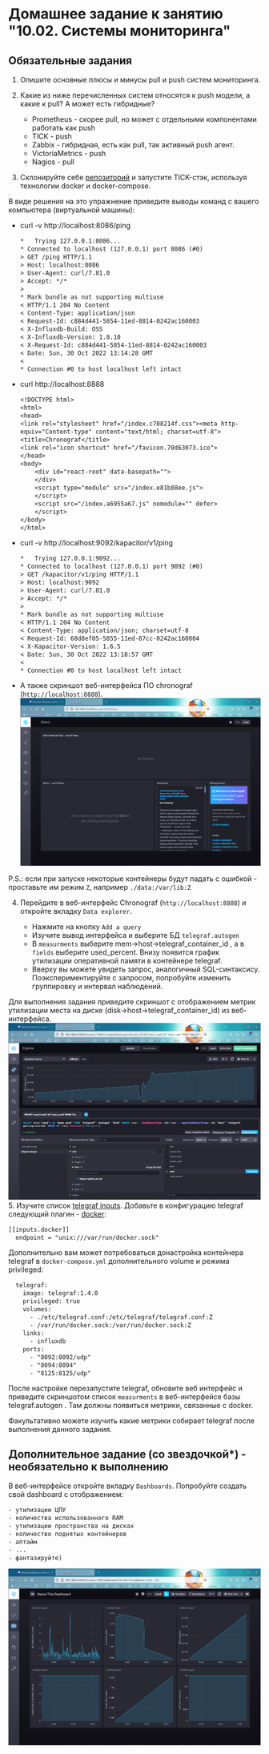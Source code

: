 # Домашнее задание к занятию "10.02. Системы мониторинга"

## Обязательные задания

1. Опишите основные плюсы и минусы pull и push систем мониторинга.

2. Какие из ниже перечисленных систем относятся к push модели, а какие к pull? А может есть гибридные?

    - Prometheus - скорее pull, но может с отдельными компонентами работать как push
    - TICK - push
    - Zabbix - гибридная, есть как pull, так активный push агент.
    - VictoriaMetrics - push
    - Nagios - pull

3. Склонируйте себе [репозиторий](https://github.com/influxdata/sandbox/tree/master) и запустите TICK-стэк, 
используя технологии docker и docker-compose.

В виде решения на это упражнение приведите выводы команд с вашего компьютера (виртуальной машины):

 - curl -v http://localhost:8086/ping
    ```
    *   Trying 127.0.0.1:8086...
    * Connected to localhost (127.0.0.1) port 8086 (#0)
    > GET /ping HTTP/1.1
    > Host: localhost:8086
    > User-Agent: curl/7.81.0
    > Accept: */*
    > 
    * Mark bundle as not supporting multiuse
    < HTTP/1.1 204 No Content
    < Content-Type: application/json
    < Request-Id: c884d441-5854-11ed-8814-0242ac160003
    < X-Influxdb-Build: OSS
    < X-Influxdb-Version: 1.8.10
    < X-Request-Id: c884d441-5854-11ed-8814-0242ac160003
    < Date: Sun, 30 Oct 2022 13:14:28 GMT
    < 
    * Connection #0 to host localhost left intact
    ```
 - curl http://localhost:8888
    ```
    <!DOCTYPE html>
    <html>
    <head>
    <link rel="stylesheet" href="/index.c708214f.css"><meta http-equiv="Content-type" content="text/html; charset=utf-8">
    <title>Chronograf</title>
    <link rel="icon shortcut" href="/favicon.70d63073.ico">
    </head>
    <body> 
        <div id="react-root" data-basepath="">
        </div> 
        <script type="module" src="/index.e81b88ee.js">
        </script>
        <script src="/index.a6955a67.js" nomodule="" defer>
        </script> 
    </body>
    </html>
    ```
- curl -v http://localhost:9092/kapacitor/v1/ping   
    ```
    *   Trying 127.0.0.1:9092...
    * Connected to localhost (127.0.0.1) port 9092 (#0)
    > GET /kapacitor/v1/ping HTTP/1.1
    > Host: localhost:9092
    > User-Agent: curl/7.81.0
    > Accept: */*
    > 
    * Mark bundle as not supporting multiuse
    < HTTP/1.1 204 No Content
    < Content-Type: application/json; charset=utf-8
    < Request-Id: 68d8ef05-5855-11ed-87cc-0242ac160004
    < X-Kapacitor-Version: 1.6.5
    < Date: Sun, 30 Oct 2022 13:18:57 GMT
    < 
    * Connection #0 to host localhost left intact
    ```
* А также скриншот веб-интерфейса ПО chronograf (`http://localhost:8888`). 
![chronograf](img/chronograf.png)

P.S.: если при запуске некоторые контейнеры будут падать с ошибкой - проставьте им режим `Z`, например
`./data:/var/lib:Z`

4. Перейдите в веб-интерфейс Chronograf (`http://localhost:8888`) и откройте вкладку `Data explorer`.

    - Нажмите на кнопку `Add a query`
    - Изучите вывод интерфейса и выберите БД `telegraf.autogen`
    - В `measurments` выберите mem->host->telegraf_container_id , а в `fields` выберите used_percent. 
    Внизу появится график утилизации оперативной памяти в контейнере telegraf.
    - Вверху вы можете увидеть запрос, аналогичный SQL-синтаксису. 
    Поэкспериментируйте с запросом, попробуйте изменить группировку и интервал наблюдений.

Для выполнения задания приведите скриншот с отображением метрик утилизации места на диске 
(disk->host->telegraf_container_id) из веб-интерфейса.
![used](img/used.png)
5. Изучите список [telegraf inputs](https://github.com/influxdata/telegraf/tree/master/plugins/inputs). 
Добавьте в конфигурацию telegraf следующий плагин - [docker](https://github.com/influxdata/telegraf/tree/master/plugins/inputs/docker):
```
[[inputs.docker]]
  endpoint = "unix:///var/run/docker.sock"
```

Дополнительно вам может потребоваться донастройка контейнера telegraf в `docker-compose.yml` дополнительного volume и 
режима privileged:
```
  telegraf:
    image: telegraf:1.4.0
    privileged: true
    volumes:
      - ./etc/telegraf.conf:/etc/telegraf/telegraf.conf:Z
      - /var/run/docker.sock:/var/run/docker.sock:Z
    links:
      - influxdb
    ports:
      - "8092:8092/udp"
      - "8094:8094"
      - "8125:8125/udp"
```

После настройке перезапустите telegraf, обновите веб интерфейс и приведите скриншотом список `measurments` в 
веб-интерфейсе базы telegraf.autogen . Там должны появиться метрики, связанные с docker.

Факультативно можете изучить какие метрики собирает telegraf после выполнения данного задания.

## Дополнительное задание (со звездочкой*) - необязательно к выполнению

В веб-интерфейсе откройте вкладку `Dashboards`. Попробуйте создать свой dashboard с отображением:

    - утилизации ЦПУ
    - количества использованного RAM
    - утилизации пространства на дисках
    - количество поднятых контейнеров
    - аптайм
    - ...
    - фантазируйте)
    
![dashboard](img/dashboard.png)